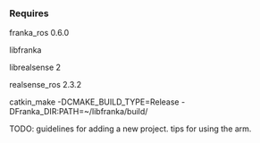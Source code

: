 
### Requires
franka_ros 0.6.0

libfranka

librealsense 2

realsense_ros 2.3.2

catkin_make -DCMAKE_BUILD_TYPE=Release -DFranka_DIR:PATH=~/libfranka/build/

TODO: guidelines for adding a new project. tips for using the arm.
